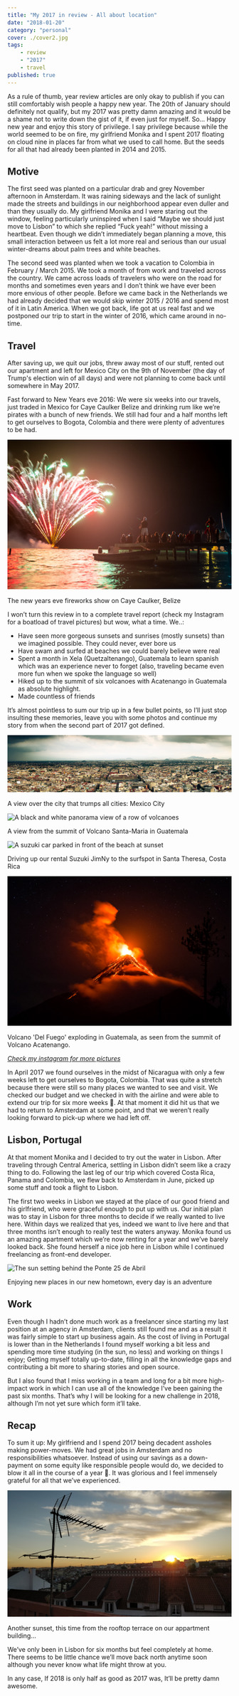 ```yaml
---
title: "My 2017 in review - All about location"
date: "2018-01-20"
category: "personal"
cover: ./cover2.jpg
tags:
    - review
    - "2017"
    - travel
published: true
---
```


As a rule of thumb, year review articles are only okay to publish if you can still comfortably wish people a happy new year. The 20th of January should definitely not qualify, but my 2017 was pretty damn amazing and it would be a shame not to write down the gist of it, if even just for myself. So… Happy new year and enjoy this story of privilege.
I say privilege because while the world seemed to be on fire, my girlfriend Monika and I spent 2017 floating on cloud nine in places far from what we used to call home.
But the seeds for all that had already been planted in 2014 and 2015.

## Motive

The first seed was planted on a particular drab and grey November afternoon in Amsterdam. It was raining sideways and the lack of sunlight made the streets and buildings in our neighborhood appear even duller and than they usually do. My girlfriend Monika and I were staring out the window, feeling particularly uninspired when I said “Maybe we should just move to Lisbon” to which she replied “Fuck yeah!” without missing a heartbeat. Even though we didn’t immediately began planning a move, this small interaction between us felt a lot more real and serious than our usual winter-dreams about palm trees and white beaches.

The second seed was planted when we took a vacation to Colombia in February / March 2015. We took a month of from work and traveled across the country. We came across loads of travelers who were on the road for months and sometimes even years and I don’t think we have ever been more envious of other people. Before we came back in the Netherlands we had already decided that we would skip winter 2015 / 2016 and spend most of it in Latin America. When we got back, life got at us real fast and we postponed our trip to start in the winter of 2016, which came around in no-time.

## Travel

After saving up, we quit our jobs, threw away most of our stuff, rented out our apartment and left for Mexico City on the 9th of November (the day of Trump's election win of all days) and were not planning to come back until somewhere in May 2017.

Fast forward to New Years eve 2016: We were six weeks into our travels, just traded in Mexico for Caye Caulker Belize and drinking rum like we’re pirates with a bunch of new friends. We still had four and a half months left to get ourselves to Bogota, Colombia and there were plenty of adventures to be had.

<div class='caption'>

![Fireworks at nighttime over the waterl](./new-year-belize.jpg "Caye Caulker")
<p class='caption__text'>
    The new years eve fireworks show on Caye Caulker, Belize
</p>
</div>

I won’t turn this review in to a complete travel report (check my Instagram for a boatload of travel pictures) but wow, what a time. We..:

- Have seen more gorgeous sunsets and sunrises (mostly sunsets) than we imagined possible. They could never, ever bore us
- Have swam and surfed at beaches we could barely believe were real
- Spent a month in Xela (Quetzaltenango), Guatemala to learn spanish which was an experience never to forget (also, traveling became even more fun when we spoke the language so well)
- Hiked up to the summit of six volcanoes with Acatenango in Guatemala as absolute highlight.
- Made countless of friends

It’s almost pointless to sum our trip up in a few bullet points, so I’ll just stop insulting these memories, leave you with some photos and continue my story from when the second part of 2017 got defined.

<div class='caption'>

![A panorama view over Mexico City](./mexico-city.jpg "Mexico City")
<p class='caption__text'>
    A view over the city that trumps all cities: Mexico City
</p>
</div>

<div class='caption'>

![A black and white panorama view of a row of volcanoes](./santa-maria.jpg "Santa Maria")
<p class='caption__text'>
    A view from the summit of Volcano Santa-Maria in Guatemala
</p>
</div>

<div class='caption'>

![A suzuki car parked in front of the beach at sunset](./santa-theresa.jpg "Santa Theresa")
<p class='caption__text'>
    Driving up our rental Suzuki JimNy to the surfspot in Santa Theresa, Costa Rica
</p>
</div>

<div class='caption'>

![A volcano eruption in the dark](./acatenango.jpg "Acatenango")
<p class='caption__text'>
    Volcano 'Del Fuego' exploding in Guatemala, as seen from the summit of Volcano Acatenango.
</p>
</div>

*[Check my instagram for more pictures](https://www.instagram.com/ardennl/)*

In April 2017 we found ourselves in the midst of Nicaragua with only a few weeks left to get ourselves to Bogota, Colombia. That was quite a stretch because there were still so many places we wanted to see and visit. We checked our budget and we checked in with the airline and were able to extend our trip for six more weeks 🎉. At that moment it did hit us that we had to return to Amsterdam at some point, and that we weren’t really looking forward to pick-up where we had left off.

## Lisbon, Portugal

At that moment Monika and I decided to try out the water in Lisbon. After traveling through Central America, settling in Lisbon didn’t seem like a crazy thing to do.
Following the last leg of our trip which covered Costa Rica, Panama and Colombia, we flew back to Amsterdam in June, picked up some stuff and took a flight to Lisbon.

The first two weeks in Lisbon we stayed at the place of our good friend and his girlfriend, who were graceful enough to put up with us. Our initial plan was to stay in Lisbon for three months to decide if we really wanted to live here. Within days we realized that yes, indeed we want to live here and that three months isn’t enough to really test the waters anyway.
Monika found us an amazing apartment which we’re now renting for a year and we’ve barely looked back. She found herself a nice job here in Lisbon while I continued freelancing as front-end developer.

<div class='caption'>

![The sun setting behind the Ponte 25 de Abril](./lisbon-ponto-final.jpg "Ponto Final, Lisbon")
<p class='caption__text'>
    Enjoying new places in our new hometown, every day is an adventure
</p>
</div>


## Work

Even though I hadn’t done much work as a freelancer since starting my last position at an agency in Amsterdam, clients still found me and as a result it was fairly simple to start up business again. As the cost of living in Portugal is lower than in the Netherlands I found myself working a bit less and spending more time studying (in the sun, no less) and working on things I enjoy; Getting myself totally up-to-date, filling in all the knowledge gaps and contributing a bit more to sharing stories and open source.

But I also found that I miss working in a team and long for a bit more high-impact work in which I can use all of the knowledge I’ve been gaining the past six months. That’s why I will be looking for a new challenge in 2018, although I’m not yet sure which form it’ll take.

## Recap

To sum it up: My girlfriend and I spend 2017 being decadent assholes making power-moves. We had great jobs in Amsterdam and no responsibilities whatsoever. Instead of using our savings as a down-payment on some equity like responsible people would do,  we decided to blow it all in the course of a year 🎉. It was glorious and I feel immensely grateful for all that we’ve experienced.

<div class='caption'>

![The sun setting in Lisbon](./rooftop-lisbon.jpg "Rooftop, Lisbon")
<p class='caption__text'>
    Another sunset, this time from the rooftop terrace on our appartment building...
</p>
</div>

We’ve only been in Lisbon for six months but feel completely at home. There seems to be little chance we’ll move back north anytime soon although you never know what life might throw at you.

In any case, If 2018 is only half as good as 2017 was, It’ll be pretty damn awesome.
